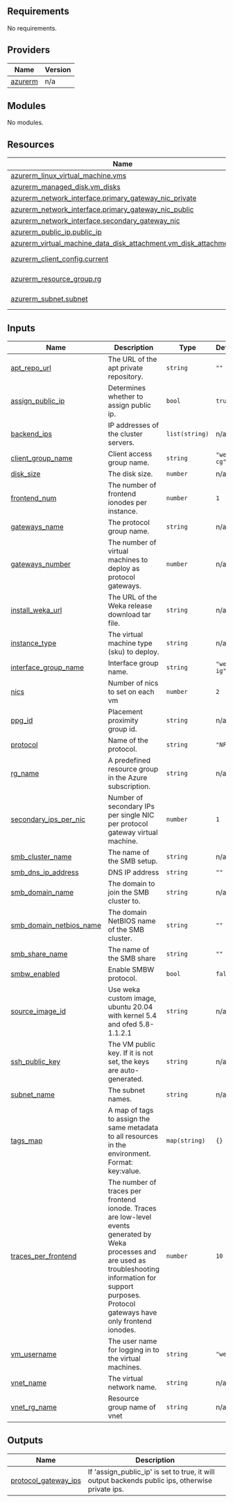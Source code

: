 <!-- BEGIN_TF_DOCS -->
## Requirements

No requirements.

## Providers

| Name | Version |
|------|---------|
| <a name="provider_azurerm"></a> [azurerm](#provider\_azurerm) | n/a |

## Modules

No modules.

## Resources

| Name | Type |
|------|------|
| [azurerm_linux_virtual_machine.vms](https://registry.terraform.io/providers/hashicorp/azurerm/latest/docs/resources/linux_virtual_machine) | resource |
| [azurerm_managed_disk.vm_disks](https://registry.terraform.io/providers/hashicorp/azurerm/latest/docs/resources/managed_disk) | resource |
| [azurerm_network_interface.primary_gateway_nic_private](https://registry.terraform.io/providers/hashicorp/azurerm/latest/docs/resources/network_interface) | resource |
| [azurerm_network_interface.primary_gateway_nic_public](https://registry.terraform.io/providers/hashicorp/azurerm/latest/docs/resources/network_interface) | resource |
| [azurerm_network_interface.secondary_gateway_nic](https://registry.terraform.io/providers/hashicorp/azurerm/latest/docs/resources/network_interface) | resource |
| [azurerm_public_ip.public_ip](https://registry.terraform.io/providers/hashicorp/azurerm/latest/docs/resources/public_ip) | resource |
| [azurerm_virtual_machine_data_disk_attachment.vm_disk_attachment](https://registry.terraform.io/providers/hashicorp/azurerm/latest/docs/resources/virtual_machine_data_disk_attachment) | resource |
| [azurerm_client_config.current](https://registry.terraform.io/providers/hashicorp/azurerm/latest/docs/data-sources/client_config) | data source |
| [azurerm_resource_group.rg](https://registry.terraform.io/providers/hashicorp/azurerm/latest/docs/data-sources/resource_group) | data source |
| [azurerm_subnet.subnet](https://registry.terraform.io/providers/hashicorp/azurerm/latest/docs/data-sources/subnet) | data source |

## Inputs

| Name | Description | Type | Default | Required |
|------|-------------|------|---------|:--------:|
| <a name="input_apt_repo_url"></a> [apt\_repo\_url](#input\_apt\_repo\_url) | The URL of the apt private repository. | `string` | `""` | no |
| <a name="input_assign_public_ip"></a> [assign\_public\_ip](#input\_assign\_public\_ip) | Determines whether to assign public ip. | `bool` | `true` | no |
| <a name="input_backend_ips"></a> [backend\_ips](#input\_backend\_ips) | IP addresses of the cluster servers. | `list(string)` | n/a | yes |
| <a name="input_client_group_name"></a> [client\_group\_name](#input\_client\_group\_name) | Client access group name. | `string` | `"weka-cg"` | no |
| <a name="input_disk_size"></a> [disk\_size](#input\_disk\_size) | The disk size. | `number` | n/a | yes |
| <a name="input_frontend_num"></a> [frontend\_num](#input\_frontend\_num) | The number of frontend ionodes per instance. | `number` | `1` | no |
| <a name="input_gateways_name"></a> [gateways\_name](#input\_gateways\_name) | The protocol group name. | `string` | n/a | yes |
| <a name="input_gateways_number"></a> [gateways\_number](#input\_gateways\_number) | The number of virtual machines to deploy as protocol gateways. | `number` | n/a | yes |
| <a name="input_install_weka_url"></a> [install\_weka\_url](#input\_install\_weka\_url) | The URL of the Weka release download tar file. | `string` | n/a | yes |
| <a name="input_instance_type"></a> [instance\_type](#input\_instance\_type) | The virtual machine type (sku) to deploy. | `string` | n/a | yes |
| <a name="input_interface_group_name"></a> [interface\_group\_name](#input\_interface\_group\_name) | Interface group name. | `string` | `"weka-ig"` | no |
| <a name="input_nics"></a> [nics](#input\_nics) | Number of nics to set on each vm | `number` | `2` | no |
| <a name="input_ppg_id"></a> [ppg\_id](#input\_ppg\_id) | Placement proximity group id. | `string` | n/a | yes |
| <a name="input_protocol"></a> [protocol](#input\_protocol) | Name of the protocol. | `string` | `"NFS"` | no |
| <a name="input_rg_name"></a> [rg\_name](#input\_rg\_name) | A predefined resource group in the Azure subscription. | `string` | n/a | yes |
| <a name="input_secondary_ips_per_nic"></a> [secondary\_ips\_per\_nic](#input\_secondary\_ips\_per\_nic) | Number of secondary IPs per single NIC per protocol gateway virtual machine. | `number` | `1` | no |
| <a name="input_smb_cluster_name"></a> [smb\_cluster\_name](#input\_smb\_cluster\_name) | The name of the SMB setup. | `string` | n/a | yes |
| <a name="input_smb_dns_ip_address"></a> [smb\_dns\_ip\_address](#input\_smb\_dns\_ip\_address) | DNS IP address | `string` | `""` | no |
| <a name="input_smb_domain_name"></a> [smb\_domain\_name](#input\_smb\_domain\_name) | The domain to join the SMB cluster to. | `string` | n/a | yes |
| <a name="input_smb_domain_netbios_name"></a> [smb\_domain\_netbios\_name](#input\_smb\_domain\_netbios\_name) | The domain NetBIOS name of the SMB cluster. | `string` | `""` | no |
| <a name="input_smb_share_name"></a> [smb\_share\_name](#input\_smb\_share\_name) | The name of the SMB share | `string` | `""` | no |
| <a name="input_smbw_enabled"></a> [smbw\_enabled](#input\_smbw\_enabled) | Enable SMBW protocol. | `bool` | `false` | no |
| <a name="input_source_image_id"></a> [source\_image\_id](#input\_source\_image\_id) | Use weka custom image, ubuntu 20.04 with kernel 5.4 and ofed 5.8-1.1.2.1 | `string` | n/a | yes |
| <a name="input_ssh_public_key"></a> [ssh\_public\_key](#input\_ssh\_public\_key) | The VM public key. If it is not set, the keys are auto-generated. | `string` | n/a | yes |
| <a name="input_subnet_name"></a> [subnet\_name](#input\_subnet\_name) | The subnet names. | `string` | n/a | yes |
| <a name="input_tags_map"></a> [tags\_map](#input\_tags\_map) | A map of tags to assign the same metadata to all resources in the environment. Format: key:value. | `map(string)` | `{}` | no |
| <a name="input_traces_per_frontend"></a> [traces\_per\_frontend](#input\_traces\_per\_frontend) | The number of traces per frontend ionode. Traces are low-level events generated by Weka processes and are used as troubleshooting information for support purposes. Protocol gateways have only frontend ionodes. | `number` | `10` | no |
| <a name="input_vm_username"></a> [vm\_username](#input\_vm\_username) | The user name for logging in to the virtual machines. | `string` | `"weka"` | no |
| <a name="input_vnet_name"></a> [vnet\_name](#input\_vnet\_name) | The virtual network name. | `string` | n/a | yes |
| <a name="input_vnet_rg_name"></a> [vnet\_rg\_name](#input\_vnet\_rg\_name) | Resource group name of vnet | `string` | n/a | yes |

## Outputs

| Name | Description |
|------|-------------|
| <a name="output_protocol_gateway_ips"></a> [protocol\_gateway\_ips](#output\_protocol\_gateway\_ips) | If 'assign\_public\_ip' is set to true, it will output backends public ips, otherwise private ips. |
<!-- END_TF_DOCS -->